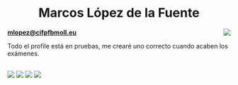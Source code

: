 <h1 align="center">Marcos López de la Fuente</h1>

<img align="right" src="https://komarev.com/ghpvc/?username=Marcos-Lopez-de-la-Fuente"/>

**mlopez@cifpfbmoll.eu**

Todo el profile está en pruebas, me crearé uno correcto cuando acaben los exámenes.

</br>

<img src="https://github-readme-stats.vercel.app/api?username=Marcos-Lopez-de-la-Fuente&count_private=true&show_icons=true&theme=algolia">

<img src="https://github-readme-stats.vercel.app/api/top-langs/?username=Marcos-Lopez-de-la-Fuente&theme=algolia&layout=compact&langs_count=100">

<img src="https://github-readme-stats.vercel.app/api/wakatime?username=MarcosLopez&theme=algolia&layout=compact">

<img src="https://github-profile-trophy.vercel.app/?username=Marcos-Lopez-de-la-Fuente&theme=algolia">
